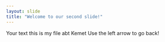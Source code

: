 ```yaml
---
layout: slide
title: "Welcome to our second slide!"
---
```

Your text this is my file abt Kemet
Use the left arrow to go back!

